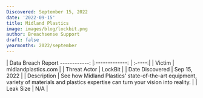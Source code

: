 ```yaml
---
Discovered: September 15, 2022
date: '2022-09-15'
title: Midland Plastics
image: images/blog/lockbit.png
author: Breachsense Support
draft: false
yearmonths: 2022/september
---
```



| Data Breach Report
------------:     |:-------------:    | :-----:|
| Victim      | midlandplastics.com      | 
| Threat Actor      | LockBit      | 
| Date Discovered      | Sep 15, 2022      | 
| Description      | See how Midland Plastics' state-of-the-art equipment, variety of materials and plastics expertise can turn your vision into reality.       | 
| Leak Size      | N/A      | 

